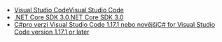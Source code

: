 * [<span data-ttu-id="8a61c-101">Visual Studio Code</span><span class="sxs-lookup"><span data-stu-id="8a61c-101">Visual Studio Code</span></span>](https://code.visualstudio.com/)
* [<span data-ttu-id="8a61c-102">.NET Core SDK 3.0</span><span class="sxs-lookup"><span data-stu-id="8a61c-102">.NET Core SDK 3.0</span></span>](https://dotnet.microsoft.com/download/dotnet-core/3.0)
* [<span data-ttu-id="8a61c-103">C#pro verzi Visual Studio Code 1.17.1 nebo novější</span><span class="sxs-lookup"><span data-stu-id="8a61c-103">C# for Visual Studio Code version 1.17.1 or later</span></span>](https://marketplace.visualstudio.com/items?itemName=ms-vscode.csharp)